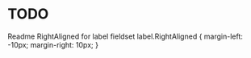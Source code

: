 TODO
====
Readme
RightAligned for label
fieldset label.RightAligned {
	margin-left: -10px; 
	margin-right: 10px;
}